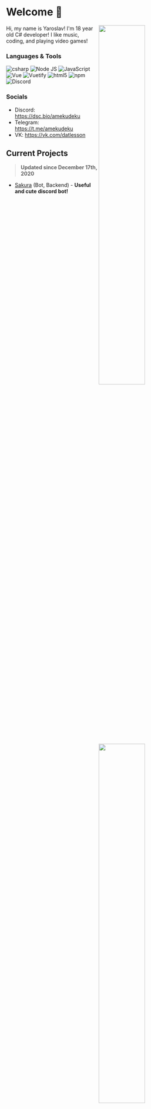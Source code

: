 # Welcome 👋

<!-- Credit: https://github.com/anuraghazra/github-readme-stats -->
<img width="50%" align="right" src="https://github-readme-stats.vercel.app/api?username=amekudeku&show_icons=true&include_all_commits=true">
<img width="50%" align="right" src="https://media.giphy.com/media/UV4rSwlTM7mnRa5l4o/giphy.gif">   
<img width="50%" align="right" src="https://github-profile-trophy.vercel.app/?username=amekudeku&margin-w=5&margin-h=5&column=3&title=Stars,Followers,Commit">

Hi, my name is Yaroslav! I'm 18 year old C# developer! I like music, coding, and playing video games!


### Languages & Tools
<img alt="csharp" src="https://img.shields.io/badge/-C%20Sharp-blueviolet?style=flat-square&logo=C-Sharp&logoColor=white" /> <img alt="Node JS" src="https://img.shields.io/badge/-Node%20JS-43853d?style=flat-square&logo=Node.js&logoColor=white" /> <img alt="JavaScript" src="https://img.shields.io/badge/-JavaScript-edb200?style=flat-square&logo=javascript&logoColor=white" /> <img alt="Vue" src="https://img.shields.io/badge/-Vue-384960?style=flat-square&logo=vue.js&logoColor=white" /> <img alt="Vuetify" src="https://img.shields.io/badge/-Vuetify-1696f5?style=flat-square&logo=vuetify&logoColor=white" /> <img alt="html5" src="https://img.shields.io/badge/-HTML5-E34F26?style=flat-square&logo=html5&logoColor=white" /> <img alt="npm" src="https://img.shields.io/badge/-NPM-CB3837?style=flat-square&logo=npm&logoColor=white" /> <img alt="Discord" src="https://img.shields.io/badge/-Discord-36393F?style=flat-square&logo=discord&logoColor=white" />

### Socials
- Discord: https://dsc.bio/amekudeku
- Telegram: https://t.me/amekudeku
- VK: https://vk.com/datlesson

## Current Projects
> **Updated since December 17th, 2020**

- [Sakura](https://vk.com/datlesson) (Bot, Backend) - **Useful and cute discord bot!**

##

<img align="right" src="https://komarev.com/ghpvc/?username=amekudeku&label=💖" alt="Profile Views"/>
